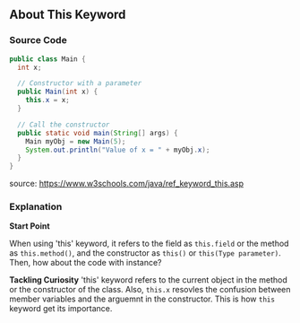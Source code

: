 ## About This Keyword

### Source Code
```java
public class Main {
  int x;

  // Constructor with a parameter
  public Main(int x) {
    this.x = x;
  }

  // Call the constructor
  public static void main(String[] args) {
    Main myObj = new Main(5);
    System.out.println("Value of x = " + myObj.x);
  }
}
```
source: https://www.w3schools.com/java/ref_keyword_this.asp

### Explanation

**Start Point**

When using 'this' keyword, it refers to the field as `this.field` or the method as `this.method()`, and the constructor as `this()` or `this(Type parameter)`. Then, how about the code with instance?


**Tackling Curiosity**
'this' keyword refers to the current object in the method or the constructor of the class. Also, `this.x` resovles the confusion between member variables and the arguemnt in the constructor. This is how `this` keyword get its importance.